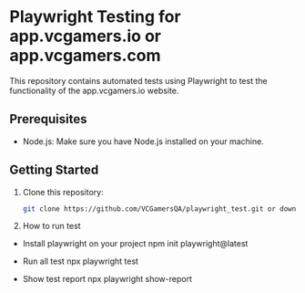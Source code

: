 # Playwright Testing for app.vcgamers.io or app.vcgamers.com

This repository contains automated tests using Playwright to test the functionality of the app.vcgamers.io website.

## Prerequisites

- Node.js: Make sure you have Node.js installed on your machine.

## Getting Started

1. Clone this repository:

   ```bash
   git clone https://github.com/VCGamersQA/playwright_test.git or download the ZIP file 
   
   
2. How to run test 
* Install playwright on your project
npm init playwright@latest

* Run all test
npx playwright test 

* Show test report
npx playwright show-report
 

